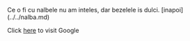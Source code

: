 Ce o fi cu nalbele nu am inteles, dar bezelele is dulci. [inapoi] (../../nalba.md)

Click [here](http://www.google.com) to visit Google
